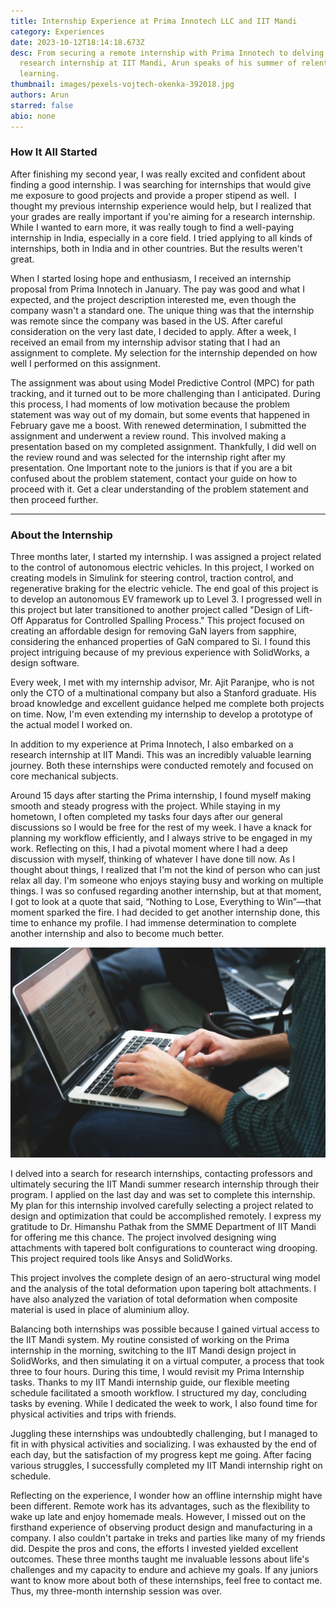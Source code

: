 ```yaml
---
title: Internship Experience at Prima Innotech LLC and IIT Mandi
category: Experiences
date: 2023-10-12T18:14:18.673Z
desc: From securing a remote internship with Prima Innotech to delving into a
  research internship at IIT Mandi, Arun speaks of his summer of relentless
  learning.
thumbnail: images/pexels-vojtech-okenka-392018.jpg
authors: Arun
starred: false
abio: none
---
```


<!--StartFragment-->

### How It All Started

After finishing my second year, I was really excited and confident about finding a good internship. I was searching for internships that would give me exposure to good projects and provide a proper stipend as well.  I thought my previous internship experience would help, but I realized that your grades are really important if you're aiming for a research internship. While I wanted to earn more, it was really tough to find a well-paying internship in India, especially in a core field. I tried applying to all kinds of internships, both in India and in other countries. But the results weren't great.

When I started losing hope and enthusiasm, I received an internship proposal from Prima Innotech in January. The pay was good and what I expected, and the project description interested me, even though the company wasn't a standard one. The unique thing was that the internship was remote since the company was based in the US. After careful consideration on the very last date, I decided to apply. After a week, I received an email from my internship advisor stating that I had an assignment to complete. My selection for the internship depended on how well I performed on this assignment.

The assignment was about using Model Predictive Control (MPC) for path tracking, and it turned out to be more challenging than I anticipated. During this process, I had moments of low motivation because the problem statement was way out of my domain, but some events that happened in February gave me a boost. With renewed determination, I submitted the assignment and underwent a review round. This involved making a presentation based on my completed assignment. Thankfully, I did well on the review round and was selected for the internship right after my presentation. One Important note to the juniors is that if you are a bit confused about the problem statement, contact your guide on how to proceed with it. Get a clear understanding of the problem statement and then proceed further.

---

### About the Internship

Three months later, I started my internship. I was assigned a project related to the control of autonomous electric vehicles. In this project, I worked on creating models in Simulink for steering control, traction control, and regenerative braking for the electric vehicle. The end goal of this project is to develop an autonomous EV framework up to Level 3. I progressed well in this project but later transitioned to another project called "Design of Lift-Off Apparatus for Controlled Spalling Process." This project focused on creating an affordable design for removing GaN layers from sapphire, considering the enhanced properties of GaN compared to Si. I found this project intriguing because of my previous experience with SolidWorks, a design software.

Every week, I met with my internship advisor, Mr. Ajit Paranjpe, who is not only the CTO of a multinational company but also a Stanford graduate. His broad knowledge and excellent guidance helped me complete both projects on time. Now, I'm even extending my internship to develop a prototype of the actual model I worked on.

In addition to my experience at Prima Innotech, I also embarked on a research internship at IIT Mandi. This was an incredibly valuable learning journey. Both these internships were conducted remotely and focused on core mechanical subjects.

Around 15 days after starting the Prima internship, I found myself making smooth and steady progress with the project. While staying in my hometown, I often completed my tasks four days after our general discussions so I would be free for the rest of my week. I have a knack for planning my workflow efficiently, and I always strive to be engaged in my work. Reflecting on this, I had a pivotal moment where I had a deep discussion with myself, thinking of whatever I have done till now. As I thought about things, I realized that I'm not the kind of person who can just relax all day. I'm someone who enjoys staying busy and working on multiple things. I was so confused regarding another internship, but at that moment, I got to look at a quote that said, “Nothing to Lose, Everything to Win”—that moment sparked the fire. I had decided to get another internship done, this time to enhance my profile. I had immense determination to complete another internship and also to become much better.

![](images/pexels-startup-stock-photos-7114.jpg)

I delved into a search for research internships, contacting professors and ultimately securing the IIT Mandi summer research internship through their program. I applied on the last day and was set to complete this internship. My plan for this internship involved carefully selecting a project related to design and optimization that could be accomplished remotely. I express my gratitude to Dr. Himanshu Pathak from the SMME Department of IIT Mandi for offering me this chance. The project involved designing wing attachments with tapered bolt configurations to counteract wing drooping. This project required tools like Ansys and SolidWorks.

This project involves the complete design of an aero-structural wing model and the analysis of the total deformation upon tapering bolt attachments. I have also analyzed the variation of total deformation when composite material is used in place of aluminium alloy.

Balancing both internships was possible because I gained virtual access to the IIT Mandi system. My routine consisted of working on the Prima internship in the morning, switching to the IIT Mandi design project in SolidWorks, and then simulating it on a virtual computer, a process that took three to four hours. During this time, I would revisit my Prima Internship tasks. Thanks to my IIT Mandi internship guide, our flexible meeting schedule facilitated a smooth workflow. I structured my day, concluding tasks by evening. While I dedicated the week to work, I also found time for physical activities and trips with friends.

Juggling these internships was undoubtedly challenging, but I managed to fit in with physical activities and socializing. I was exhausted by the end of each day, but the satisfaction of my progress kept me going. After facing various struggles, I successfully completed my IIT Mandi internship right on schedule.

Reflecting on the experience, I wonder how an offline internship might have been different. Remote work has its advantages, such as the flexibility to wake up late and enjoy homemade meals. However, I missed out on the firsthand experience of observing product design and manufacturing in a company. I also couldn't partake in treks and parties like many of my friends did. Despite the pros and cons, the efforts I invested yielded excellent outcomes. These three months taught me invaluable lessons about life's challenges and my capacity to endure and achieve my goals. If any juniors want to know more about both of these internships, feel free to contact me. Thus, my three-month internship session was over.

<!--EndFragment-->
